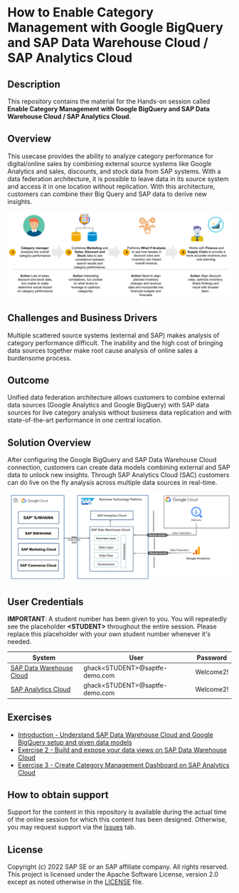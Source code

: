 #  How to Enable Category Management with Google BigQuery and SAP Data Warehouse Cloud / SAP Analytics Cloud

## Description

This repository contains the material for the Hands-on session called **Enable Category Management with Google BigQuery and SAP Data Warehouse Cloud / SAP Analytics Cloud**.  

## Overview

This usecase provides the ability to analyze category performance for digital/online sales by combining external source systems like Google Analytics and sales, discounts, and stock data from SAP systems. With a data federation architecture, it is possible to leave data in its source system and access it in one location without replication. With this architecture, customers can combine their Big Query and SAP data to derive new insights.

![Scenario](images/scenario.png)

## Challenges and Business Drivers
Multiple scattered source systems (external and SAP) makes analysis of category performance difficult. The inability and the high cost of bringing data sources together make root cause analysis of online sales a burdensome process.

## Outcome

Unified data federation architecture allows customers to combine external data sources (Google Analytics and Google BigQuery) with SAP data sources for live category analysis without business data replication and with state-of-the-art performance in one central location.


## Solution Overview
After configuring the Google BigQuery and SAP Data Warehouse Cloud connection, customers can create data models combining external and SAP data to unlock new insights. Through SAP Analytics Cloud (SAC) customers can do live on the fly analysis across multiple data sources in real-time.


![Highlevel Architecture](images/solutiondiagram.png)


## User Credentials

**IMPORTANT**: A student number has been given to you. You will repeatedly see the placeholder **\<STUDENT>** throughout the entire session. Please replace this placeholder with your own student number whenever it's needed.


| System                            | User                            | Password   |
| --------------------------------- | ------------------------------- | ---------- |
| [SAP Data Warehouse Cloud](https://ccebd5f3-3595-488d-846d-eda360636613.us10.hcs.cloud.sap/dwaas-ui/index.html#/home) | ghack\<STUDENT>@saptfe-demo.com  | Welcome2!  |
| [SAP Analytics Cloud](https://sunrise.us10.hcs.cloud.sap/sap/fpa/ui/app.html#/home) | ghack\<STUDENT>@saptfe-demo.com  | Welcome2!  |

## Exercises

- [Introduction - Understand SAP Data Warehouse Cloud and Google BigQuery setup and given data models](exercises/ex1/)
- [Exercise 2 - Build and expose your data views on SAP Data Warehouse Cloud](exercises/ex2/)
- [Exercise 3 - Create Category Management Dashboard on SAP Analytics Cloud](exercises/ex3/)

## How to obtain support

Support for the content in this repository is available during the actual time of the online session for which this content has been designed. Otherwise, you may request support via the [Issues](../../issues) tab.

## License
Copyright (c) 2022 SAP SE or an SAP affiliate company. All rights reserved. This project is licensed under the Apache Software License, version 2.0 except as noted otherwise in the [LICENSE](LICENSES/Apache-2.0.txt) file.
